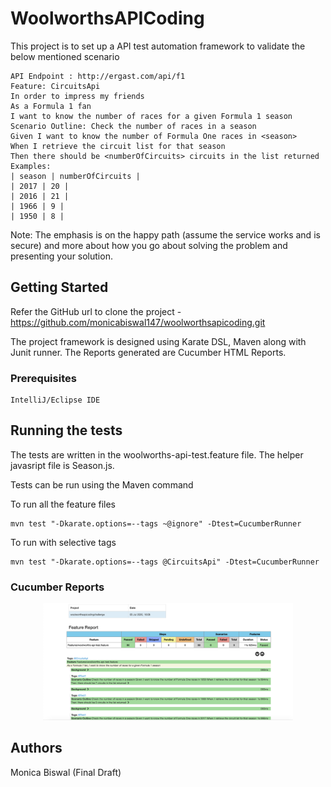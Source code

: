 # WoolworthsAPICoding

This project is to set up a API test automation framework to validate the below mentioned scenario
```
API Endpoint : http://ergast.com/api/f1
Feature: CircuitsApi
In order to impress my friends
As a Formula 1 fan
I want to know the number of races for a given Formula 1 season
Scenario Outline: Check the number of races in a season
Given I want to know the number of Formula One races in <season>
When I retrieve the circuit list for that season
Then there should be <numberOfCircuits> circuits in the list returned
Examples:
| season | numberOfCircuits |
| 2017 | 20 |
| 2016 | 21 |
| 1966 | 9 |
| 1950 | 8 |
```

Note: The emphasis is on the happy path (assume the service works and is
secure) and more about how you go about solving the problem and
presenting your solution.

## Getting Started

Refer the GitHub url to clone the project -https://github.com/monicabiswal147/woolworthsapicoding.git

The project framework is designed using Karate DSL, Maven along with Junit runner.
The Reports generated are Cucumber HTML Reports.

### Prerequisites


```
IntelliJ/Eclipse IDE
```

## Running the tests

The tests are written in the woolworths-api-test.feature file. The helper javasript file is Season.js.

Tests can be run using the Maven command

To run all the feature files
```
mvn test "-Dkarate.options=--tags ~@ignore" -Dtest=CucumberRunner
```

To run with selective tags

```
mvn test "-Dkarate.options=--tags @CircuitsApi" -Dtest=CucumberRunner
```
### Cucumber Reports


<div align="center">
    <img src="src/test/resources/Images/cucumber-report.png" width="400px"</img> 
</div>


## Authors

Monica Biswal (Final Draft)

